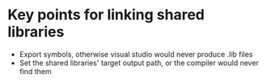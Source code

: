 # Key points for linking shared libraries

* Export symbols, otherwise visual studio would never produce .lib files
* Set the shared libraries' target output path, or the compiler would never find them